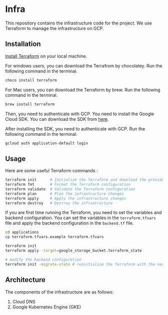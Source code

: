 # Infra

This repository contains the infrastructure code for the project. We use Terraform to manage the infrastructure on GCP.

## Installation

[Install Terraform](https://learn.hashicorp.com/tutorials/terraform/install-cli) on your local machine.

For windows users, you can download the Terrafrom by chocolatey. Run the following command in the terminal.

```bash
choco install terraform
```

For Mac users, you can download the Terraform by brew. Run the following command in the terminal.

```bash
brew install terraform
```

Then, you need to authenticate with GCP. You need to install the Google Cloud SDK. You can download the SDK from [here](https://cloud.google.com/sdk/docs/install).

After installing the SDK, you need to authenticate with GCP. Run the following command in the terminal.

```bash
gcloud auth application-default login
```

## Usage

Here are some useful Terraform commands :

```bash
terraform init      # Initialize the Terraform and download the provider plugins
terraform fmt       # Format the Terraform configuration
terraform validate  # Validate the Terraform configuration
terraform plan      # Plan the infrastructure changes
terraform apply     # Apply the infrastructure changes
terraform destroy   # Destroy the infrastructure
```

If you are first time running the Terraform, you need to set the variables and backend configuration. You can set the variables in the `terraform.tfvars` file and apply the backend configuration in the `backend.tf` file.

```bash
cd applications
cp terraform.tfvars.example terraform.tfvars
```

```bash
terraform init
terraform apply -target=google_storage_bucket.terraform_state

# modify the backend configuration
terraform init -migrate-state # reinitialize the Terraform with the new backend configuration
```

## Architecture

The components of the infrastructure are as follows:

1. Cloud DNS
2. Google Kubernetes Engine (GKE)
